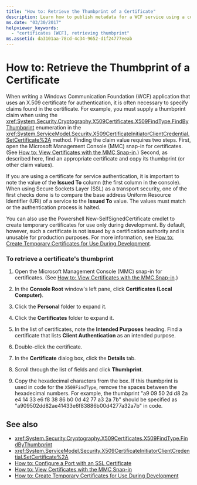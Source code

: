 ```yaml
---
title: "How to: Retrieve the Thumbprint of a Certificate"
description: Learn how to publish metadata for a WCF service using a configuration file. Publishing allows clients to get the metadata using a GET or HTTP/GET request.
ms.date: "03/30/2017"
helpviewer_keywords: 
  - "certificates [WCF], retrieving thumbprint"
ms.assetid: da3101aa-78cd-4c34-9652-d1f24777eeab
---
```

# How to: Retrieve the Thumbprint of a Certificate
When writing a Windows Communication Foundation (WCF) application that uses an X.509 certificate for authentication, it is often necessary to specify claims found in the certificate. For example, you must supply a thumbprint claim when using the <xref:System.Security.Cryptography.X509Certificates.X509FindType.FindByThumbprint> enumeration in the <xref:System.ServiceModel.Security.X509CertificateInitiatorClientCredential.SetCertificate%2A> method. Finding the claim value requires two steps. First, open the Microsoft Management Console (MMC) snap-in for certificates. (See [How to: View Certificates with the MMC Snap-in](../../../../docs/framework/wcf/feature-details/how-to-view-certificates-with-the-mmc-snap-in.md).) Second, as described here, find an appropriate certificate and copy its thumbprint (or other claim values).  
  
 If you are using a certificate for service authentication, it is important to note the value of the **Issued To** column (the first column in the console). When using Secure Sockets Layer (SSL) as a transport security, one of the first checks done is to compare the base address Uniform Resource Identifier (URI) of a service to the **Issued To** value. The values must match or the authentication process is halted.  
  
 You can also use the Powershell New-SelfSignedCertificate cmdlet to create temporary certificates for use only during development. By default, however, such a certificate is not issued by a certification authority and is unusable for production purposes. For more information, see [How to: Create Temporary Certificates for Use During Development](../../../../docs/framework/wcf/feature-details/how-to-create-temporary-certificates-for-use-during-development.md).  
  
### To retrieve a certificate's thumbprint  
  
1. Open the Microsoft Management Console (MMC) snap-in for certificates. (See [How to: View Certificates with the MMC Snap-in](../../../../docs/framework/wcf/feature-details/how-to-view-certificates-with-the-mmc-snap-in.md).)  
  
2. In the **Console Root** window's left pane, click **Certificates (Local Computer)**.  
  
3. Click the **Personal** folder to expand it.  
  
4. Click the **Certificates** folder to expand it.  
  
5. In the list of certificates, note the **Intended Purposes** heading. Find a certificate that lists **Client Authentication** as an intended purpose.  
  
6. Double-click the certificate.  
  
7. In the **Certificate** dialog box, click the **Details** tab.  
  
8. Scroll through the list of fields and click **Thumbprint**.  
  
9. Copy the hexadecimal characters from the box. If this thumbprint is used in code for the `X509FindType`, remove the spaces between the hexadecimal numbers. For example, the thumbprint "a9 09 50 2d d8 2a e4 14 33 e6 f8 38 86 b0 0d 42 77 a3 2a 7b" should be specified as "a909502dd82ae41433e6f83886b00d4277a32a7b" in code.  
  
## See also

- <xref:System.Security.Cryptography.X509Certificates.X509FindType.FindByThumbprint>
- <xref:System.ServiceModel.Security.X509CertificateInitiatorClientCredential.SetCertificate%2A>
- [How to: Configure a Port with an SSL Certificate](../../../../docs/framework/wcf/feature-details/how-to-configure-a-port-with-an-ssl-certificate.md)
- [How to: View Certificates with the MMC Snap-in](../../../../docs/framework/wcf/feature-details/how-to-view-certificates-with-the-mmc-snap-in.md)
- [How to: Create Temporary Certificates for Use During Development](../../../../docs/framework/wcf/feature-details/how-to-create-temporary-certificates-for-use-during-development.md)
